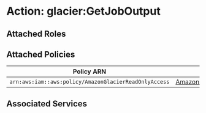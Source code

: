 # Action: glacier:GetJobOutput

## Attached Roles

## Attached Policies

| Policy ARN | Policy Name |
|------------|-------------|
| `arn:aws:iam::aws:policy/AmazonGlacierReadOnlyAccess` | [AmazonGlacierReadOnlyAccess](../policies.md#amazonglacierreadonlyaccess) |

## Associated Services

